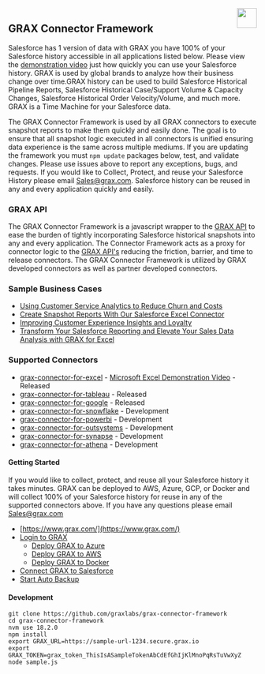 <img src="https://www.grax.com/wp-content/uploads/2023/03/Profile-Yt-256x256.png" align="right" height="40" width="40" >

## GRAX Connector Framework
Salesforce has 1 version of data with GRAX you have 100% of your Salesforce history accessible in all applications listed below. Please view the [demonstration video](https://www.grax.com/blog/create-snapshot-reports-with-our-salesforce-excel-connector/) just how quickly you can use your Salesforce history. GRAX is used by global brands to analyze how their business change over time.GRAX history can be used to build Salesforce Historical Pipeline Reports, Salesforce Historical Case/Support Volume & Capacity Changes, Salesforce Historical Order Velocity/Volume, and much more. GRAX is a Time Machine for your Salesforce data. 

The GRAX Connector Framework is used by all GRAX connectors to execute snapshot reports to make them quickly and easily done. The goal is to ensure that all snapshot logic executed in all connectors is unified ensuring data experience is the same across multiple mediums. If you are updating the framework you must ```npm update``` packages below, test, and validate changes. Please use issues above to report any exceptions, bugs, and requests. If you would like to Collect, Protect, and reuse your Salesforce History please email [Sales@grax.com](mailto:sales@grax.com?subject=GRAX%20Connector%20Framework%20Request). Salesforce history can be reused in any and every application quickly and easily.

### GRAX API
The GRAX Connector Framework is a javascript wrapper to the [GRAX API](https://apidocs.grax.io/) to ease the burden of tightly incorporating Salesforce historical snapshots into any and every application. The Connector Framework acts as a proxy for connector logic to the [GRAX API's](https://apidocs.grax.io/) reducing the friction, barrier, and time to release connectors. The GRAX Connector Framework is utilized by GRAX developed connectors as well as partner developed connectors.

### Sample Business Cases
* [Using Customer Service Analytics to Reduce Churn and Costs](https://www.grax.com/blog/using-customer-service-analytics-to-reduce-churn-and-costs/)
* [Create Snapshot Reports With Our Salesforce Excel Connector](https://www.grax.com/blog/create-snapshot-reports-with-our-salesforce-excel-connector/)
* [Improving Customer Experience Insights and Loyalty](https://www.grax.com/blog/improving-customer-experience-insights-and-loyalty/)
* [Transform Your Salesforce Reporting and Elevate Your Sales Data Analysis with GRAX for Excel](https://www.grax.com/blog/create-snapshot-reports-with-our-salesforce-excel-connector/)


### Supported Connectors
* [grax-connector-for-excel](https://github.com/graxlabs/grax-connector-for-excel/) - [Microsoft Excel Demonstration Video](https://www.grax.com/blog/create-snapshot-reports-with-our-salesforce-excel-connector/) - Released
* [grax-connector-for-tableau](https://github.com/graxlabs/grax-connector-for-tableau) - Released 
* [grax-connector-for-google](https://www.grax.com/blog/how-to-pull-data-from-salesforce-to-google-sheets/) - Released
* [grax-connector-for-snowflake](https://github.com/graxlabs/grax-connector-framework) - Development
* [grax-connector-for-powerbi](https://github.com/graxlabs/grax-connector-framework) - Development
* [grax-connector-for-outsystems](https://github.com/graxlabs/grax-connector-framework) - Development
* [grax-connector-for-synapse](https://github.com/graxlabs/grax-connector-framework) - Development
* [grax-connector-for-athena](https://github.com/graxlabs/grax-connector-framework) - Development

#### Getting Started
If you would like to collect, protect, and reuse all your Salesforce history it takes minutes. GRAX can be deployed to AWS, Azure, GCP, or Docker and will collect 100% of your Salesforce history for reuse in any of the supported connectors above. If you have any questions please email [Sales@grax.com](mailto:sales@grax.com?subject=GRAX%20Connector%20Framework%20Request)

* [https://www.grax.com/](https://www.grax.com/)
* [Login to GRAX](https://platform.grax.com/)
    * [Deploy GRAX to Azure](https://documentation.grax.com/docs/azure-connection)
    * [Deploy GRAX to AWS](https://documentation.grax.com/docs/platform-basics#deploying-a-grax-application)
    * [Deploy GRAX to Docker](https://documentation.grax.com/docs/docker-desktop-install)
* [Connect GRAX to Salesforce](https://documentation.grax.com/docs/connecting-salesforce)
* [Start Auto Backup](https://documentation.grax.com/docs/auto-backup) 

#### Development 
```
git clone https://github.com/graxlabs/grax-connector-framework
cd grax-connector-framework
nvm use 18.2.0
npm install
export GRAX_URL=https://sample-url-1234.secure.grax.io
export GRAX_TOKEN=grax_token_ThisIsASampleTokenAbCdEfGhIjKlMnoPqRsTuVwXyZ
node sample.js
```




